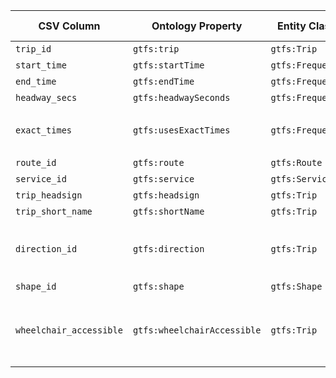 | CSV Column              | Ontology Property           | Entity Class     | Related Entity Class | Subject Generation                                    | Join Condition          | Datatype | Function Name             | Function Output                                                                                                                                                                                                                               |
|-------------------------|-----------------------------|------------------|----------------------|-------------------------------------------------------|-------------------------|----------|---------------------------|-----------------------------------------------------------------------------------------------------------------------------------------------------------------------------------------------------------------------------------------------|
| `trip_id`               | `gtfs:trip`                 | `gtfs:Trip`      | `gtfs:Frequency`     | `http://transport.linkeddata.es/trip/{trip_id}`       | `trip_id`               |          | -                         | -                                                                                                                                                                                                                                             |
| `start_time`            | `gtfs:startTime`            | `gtfs:Frequency` | `gtfs:Trip`          | `http://transport.linkeddata.es/trip/{trip_id}`       | `start_time`            | time     | -                         | -                                                                                                                                                                                                                                             |
| `end_time`              | `gtfs:endTime`              | `gtfs:Frequency` | `gtfs:Trip`          | `http://transport.linkeddata.es/trip/{trip_id}`       | `end_time`              | time     | -                         | -                                                                                                                                                                                                                                             |
| `headway_secs`          | `gtfs:headwaySeconds`       | `gtfs:Frequency` | `gtfs:Trip`          | `http://transport.linkeddata.es/trip/{trip_id}`       | `headway_secs`          | integer  | -                         | -                                                                                                                                                                                                                                             |
| `exact_times`           | `gtfs:usesExactTimes`       | `gtfs:Frequency` | `gtfs:Trip`          | `http://transport.linkeddata.es/trip/{trip_id}`       | `exact_times`           |          | `mapExactTimes`           | `1`: `<http://transport.linkeddata.es/kos/exact-times/schedule>` <br> other: `<http://transport.linkeddata.es/kos/exact-times/frequency>`                                                                                                     |
| `route_id`              | `gtfs:route`                | `gtfs:Route`     | `gtfs:Trip`          | `http://transport.linkeddata.es/route/{route_id}`     | `route_id`              |          | -                         | -                                                                                                                                                                                                                                             |
| `service_id`            | `gtfs:service`              | `gtfs:Service`   | `gtfs:Trip`          | `http://transport.linkeddata.es/service/{service_id}` | `service_id`            |          | -                         | -                                                                                                                                                                                                                                             |
| `trip_headsign`         | `gtfs:headsign`             | `gtfs:Trip`      | -                    | `http://transport.linkeddata.es/trip/{trip_id}`       | `trip_headsign`         | string   | -                         | -                                                                                                                                                                                                                                             |
| `trip_short_name`       | `gtfs:shortName`            | `gtfs:Trip`      | -                    | `http://transport.linkeddata.es/trip/{trip_id}`       | `trip_short_name`       | string   | -                         | -                                                                                                                                                                                                                                             |
| `direction_id`          | `gtfs:direction`            | `gtfs:Trip`      | -                    | `http://transport.linkeddata.es/trip/{trip_id}`       | `direction_id`          |          | `mapDirection`            | `0`: `<http://transport.linkeddata.es/kos/direction/one-direction>`<br> other: `<http://transport.linkeddata.es/kos/direction/opposite-direction>`                                                                                            |
| `shape_id`              | `gtfs:shape`                | `gtfs:Shape`     | `gtfs:Trip`          | `http://transport.linkeddata.es/shape/{shape_id}`     | `shape_id`              |          | -                         | -                                                                                                                                                                                                                                             |
| `wheelchair_accessible` | `gtfs:wheelchairAccessible` | `gtfs:Trip`      | -                    | `http://transport.linkeddata.es/trip/{trip_id}`       | `wheelchair_accessible` |          | `mapWheelchairAccessible` | `0`: `<http://transport.linkeddata.es/kos/wheelchair-accesible/no-information>`<br>`1`: `<http://transport.linkeddata.es/kos/wheelchair-accesible/accesible>`<br>`2`: `<http://transport.linkeddata.es/kos/wheelchair-accesible/inaccesible>` |

